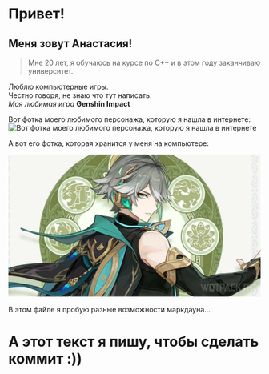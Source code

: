 # Привет!

## Меня зовут Анастасия!

>Мне 20 лет, я обучаюсь на курсе по C++ и в этом году заканчиваю университет.  

Люблю компьютерные игры.  
Честно говоря, не знаю что тут написать.  
*Моя любимая игра* **Genshin Impact**  

Вот фотка моего любимого персонажа, которую я нашла в интернете:
![Вот фотка моего любимого персонажа, которую я нашла в интернете](https://wotpack.ru/wp-content/uploads/2022/12/word-image-186204-1.jpeg) 

А вот его фотка, которая хранится у меня на компьютере:

![Фотка Аль-Хайтама](alhaitham.jpeg)  

В этом файле я пробую разные возможности маркдауна...

# **А этот текст я пишу, чтобы сделать коммит :))**
